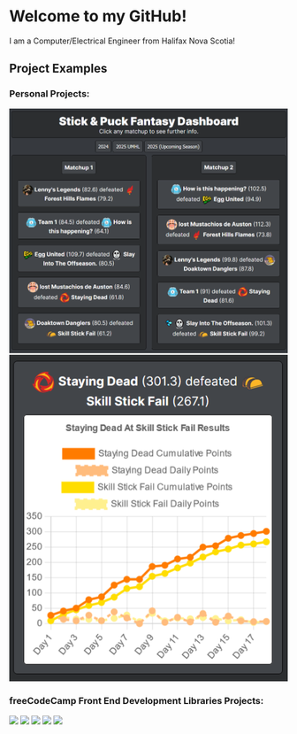 # Welcome to my GitHub!
I am a Computer/Electrical Engineer from Halifax Nova Scotia!

## Project Examples

### Personal Projects:
<div>
  <img src="https://github.com/weakbox/Fantasy-Hockey-Dashboard/blob/main/images/interface.png?raw=true">
  <img src="https://github.com/weakbox/Fantasy-Hockey-Dashboard/blob/main/images/plot.png?raw=true">
</div>

### freeCodeCamp Front End Development Libraries Projects:
<div>
  <img src="https://github.com/user-attachments/assets/15acd374-6e97-4f47-a888-6b21758903b1">
  <img src="https://github.com/user-attachments/assets/813daa34-88e5-429d-98a8-f88e09ad4f97">
  <img src="https://github.com/user-attachments/assets/90d036d1-dbed-4fd9-b00a-732fb44f07b0">
  <img src="https://github.com/user-attachments/assets/c18f866b-bd08-4d2b-ab43-62b1bdc4611e">
  <img src="https://github.com/user-attachments/assets/5d5fb8e9-5853-4304-80d6-27687431ab3a">
</div>
